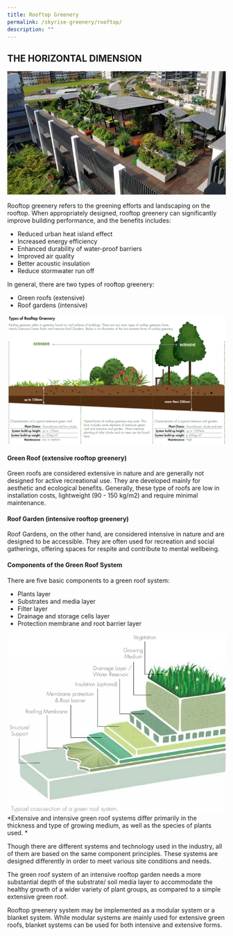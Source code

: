 ```yaml
---
title: Rooftop Greenery
permalink: /skyrise-greenery/rooftop/
description: ""
---
```

## **THE HORIZONTAL DIMENSION**

<img style="width:550px" src="/images/Skyrise Greenery/Dulwich.jpg">

Rooftop greenery refers to the greening efforts and landscaping on the rooftop. When appropriately designed, rooftop greenery can significantly improve building performance, and the benefits includes:

* Reduced urban heat island effect
* Increased energy efficiency
* Enhanced durability of water-proof barriers
* Improved air quality
* Better acoustic insulation
* Reduce stormwater run off


In general, there are two types of rooftop greenery:

* Green roofs (extensive)
* Roof gardens (intensive)

![](/images/Graphics/types-of-rooftop-greenery.PNG)

#### Green Roof (extensive rooftop greenery)
Green roofs are considered extensive in nature and are generally not designed for active recreational use. They are developed mainly for aesthetic and ecological benefits. Generally, these type of roofs are low in installation costs, lightweight (90 - 150 kg/m2) and require minimal maintenance.

#### Roof Garden (intensive rooftop greenery)
Roof Gardens, on the other hand, are considered intensive in nature and are designed to be accessible. They are often used for recreation and social gatherings, offering spaces for respite and contribute to mental wellbeing.

#### Components of the Green Roof System
There are five basic components to a green roof system:

*   Plants layer
*   Substrates and media layer
*   Filter layer
*   Drainage and storage cells layer
*   Protection membrane and root barrier layer

![](/images/Graphics/green-roof-cross-section.png)
*Extensive and intensive green roof systems differ primarily in the thickness and type of growing medium, as well as the species of plants used. *

Though there are different systems and technology used in the industry, all of them are based on the same component principles. These systems are designed differently in order to meet various site conditions and needs.

The green roof system of an intensive rooftop garden needs a more substantial depth of the substrate/ soil media layer to accommodate the healthy growth of a wider variety of plant groups, as compared to a simple extensive green roof.

Rooftop greenery system may be implemented as a modular system or a blanket system. While modular systems are mainly used for extensive green roofs, blanket systems can be used for both intensive and extensive forms.
